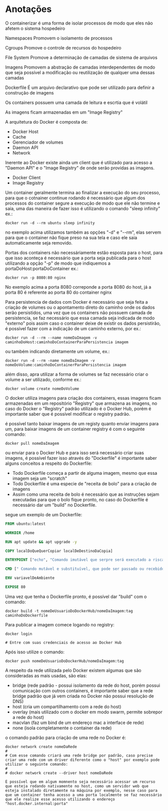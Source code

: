 # Anotações

O containerizar é uma forma de isolar processos de modo que eles não afetem o sistema hospedeiro

Namespaces
Promovem o isolamento de processos

Cgroups
Promove o controle de recursos do hospedeiro

File System
Promove a determinação de camadas de sistema de arquivos

Imagens
Promovem a abstração de camadas interdependentes de modo que seja possível a modificação ou reutilização de qualquer uma dessas camadas

Dockerfile
É um arquivo declarativo que pode ser utilizado para definir a construção de imagens

Os containers possuem uma camada de leitura e escrtia que é volátil

As imagens ficam armazenadas em um "Image Registry"

A arquitetura do Docker é composta de:

- Docker Host
- Cache
- Gerenciador de volumes
- Daemon API
- Network

Inerente ao Docker existe ainda um client que é utilizado para acesso a "Daemon API" e o "Image Registry" de onde serão providas as imagens.

- Docker Client
- Image Registry

Um container geralmente termina ao finalizar a execução do seu processo, para que o cotnainer continue rodando é necessário que algum dos processos do container segure a execução de modo que ele não termine e saia, uma das maneira de fazer isso é utilizando o comando "sleep infinity" ex.:

```shell
docker run -d --rm ubuntu sleep infinity
```

no exemplo acima utilizamos também as opções "-d" e "--rm", elas servem para que o container não fique preso na sua tela e caso ele saia automaticamente seja removido.

Portas dos containers não necessáriamente estão esposta para o host, para que isso aconteça é necessário que a porta seja publicada para o host utilizando a opção "-p" de modo que indiquemos a portaDoHost:portaDoContainer ex.:

```shell
docker run -p 8080:80 nginx
```

No exemplo acima a porta 8080 correponde a porta 8080 do host, já a porta 80 é referente ao porta 80 do container nginx

Para persistencia de dados com Docker é necessário que seja feita a criação de volumes ou o apontamento direto do caminho onde os dados serão persistidos, uma vez que os containers não possuem camada de persistencia, se faz necessário que essa camada seja indicada de modo "externo" pois assim caso o container deixe de existir os dados persistirão, é possível fazer com a indicação de um caminho externo, por ex.:

```shell
docker run -d --rm --name nomeDaImagem -v caminhoDoHost:caminhoDoContainerParaPersistencia imagem
```

ou também indicando diretamente um volume, ex.:

```shell
docker run -d --rm -name nomeDaImagem -v nomeDoVolume:caminhoDoContainerParaPersistencia imagem
```

além disso, apra utilizar a forma de volumes se faz necessário criar o volume a ser utilizado, conforme ex.:

```shell
docker volume create nomeDoVolume
```

O docker utiliza imagens para criação dos containers, essas imagens ficam armazenadas em um repositório "Registry" que armazena as imagens, no caso do Docker o "Registry" padrão utilizado é o Docker Hub, porém é importante saber que é possível modificar o registry padrão.

é possível tanto baixar imagens de um registy quanto enviar imagens para um, para baixar imagens de um container registry é com o seguinte comando:

```shell
docker pull nomeDaImagem
```

ou enviar para o Docker Hub e para isso será necessário criar suas imagens, é possível fazer isso através do "Dockerfile" é importante saber alguns conceitos a respeito do Dockerfile:

- Todo Dockerfile começa a partir de alguma imagem, mesmo que essa imagem seja um "scratch"
- Todo Dockerfile é uma especie de "receita de bolo" para a criação de imagens
- Assim como uma receita de bolo é necessário que as instruções sejam executadas para que o bolo fique pronto, no caso do Dockerfile é necessário dar um "build" no Dockerfile.

segue um exemplo de um Dockerfile:

```Dockerfile
FROM ubuntu:latest

WORKDIR /home

RUN apt update && apt upgrade -y

COPY localDoQueQuerCopiar localDeDestinoDaCopia]

ENTRYPOINT ["echo", "Comando imutável que serpre será executado a risca, porém pode receber um CMD como parâmetro"]

CMD [" Comando mutável e substituível, que pode ser passado ou recebido como parâmetro para o ENTRYPOINT"]

ENV variavelDeAmbiente

EXPOSE 80

```

Uma vez que tenha o Dockerfile pronto, é possível dar "build" com o comando:

```shell
docker build -t nomeDeUsuarioDoDockerHub/nomeDaImagem:tag caminhoDoDockerfile
```

Para publicar a imagem comece logando no registry:

```shell
docker login

# Entre com suas credenciais de acesso ao Docker Hub
```

Após isso utilize o comando:

```shell
docker push nomeDeUsuarioDoDockerHub/nomeDaImagem:tag
```

A respeito da rede utilizada pelo Docker existem algumas que são consideradas as mais usadas, são elas:

- bridge (rede padrão - possui isolamento da rede do host, porém possui comunicação com outros containers, é importante saber que a rede bridge padrão que já vem criada no Docker não possui resolução de DNS)
- host (cria um compartilhamento com a rede do host)
- overlay (mais utilizado com o docker em modo swarm, permite sobrepor a rede do host)
- macvlan (faz um bind de um endereço mac a interface de rede)
- none (isola completamente o container da rede)

o comando padrão para criação de uma rede no Docker é:

```shell
docker network create nomeDaRede
#
# Com esse comando criará uma rede bridge por padrão, caso precise criar uma rede com um driver diferente como o "host" por exemplo pode utilizar o seguinte comando:
#
# docker network create --driver host nomeDaRede
```

```importante!
É possível que em algum momnento seja necessário acessar um recurso que esteja rodando nativamente no host, como um servidor web que esteja instalado diretamente na máquina por exemplo, nesse caso para que um container tenha acesso a uma porta localmente se faz necessário que ele realize esse acesso utilizando o endereço "host.docker.internal:porta"
```

